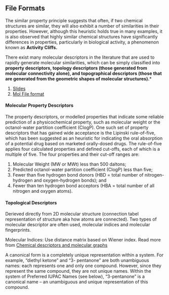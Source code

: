## File Formats

The similar property principle suggests that often, if two chemical structures are similar, they will also exhibit a number of similarities in their properties. However, although this heuristic holds true in many examples, it is also observed that highly similar chemical structures have significantly differences in properties, particularly in biological activity, a phenomenon known as **Activity Cliffs.**

There exist many molecular descriptors in the literature that are used to rapidly generate molecular similarities, which can be simply classified into **property descriptors, topology descriptors (those generated from molecular connectivity alone), and topographical descriptors (those that are generated from the geometric shapes of molecular structures).*** 


1. [Slides](https://www.slideshare.net/abhikseal/chemical-file-formats)
2. [Mol File format](https://chem.libretexts.org/Courses/University_of_Arkansas_Little_Rock/ChemInformatics_(2017)%3A_Chem_4399_5399/2.2%3A_Chemical_Representations_on_Computer%3A_Part_II/2.2.2%3A_Anatomy_of_a_MOL_file)


#### Molecular Property Descriptors
The property descriptors, or modelled properties that indicate some reliable prediction of a physicochemical property, such as molecular weight or the octanol-water partition coefficient (ClogP). One such set of property descriptors that has gained wide acceptance is the Lipinski rule-of-five, which has been suggested as an heuristic for indicating the oral absorption of a potential drug based on marketed orally-dosed drugs.
The rule-of-five applies four calculated properties and defined cut-offs, each of which is a multiple of five. The four properties and their cut-off ranges are:
1. Molecular Weight (MW or MWt) less than 500 daltons; 
2. Predicted octanol-water partition coefficient (ClogP) less than five;
3. Fewer than five hydrogen bond donors (HBD = total number of nitrogen-hydrogen and oxygen-hydrogen bonds); and 
4. Fewer than ten hydrogen bond acceptors (HBA = total number of all nitrogen and oxygen atoms).

#### Topological Descriptors
Derieved directly from 2D molecular structure (connection tabel representation of structure aka how atoms are connected). Two types of molecular descriptor are often used, molecular indices and
molecular fingerprints.

Molecular Indices: Use distance matrix based on Wiener index.
Read more from [Chemical descriptors and molecular graphs](https://www.slideserve.com/raleigh/chemical-descriptors-and-molecular-graphs)

A canonical form is a completely unique representation within a system. For example, “diethyl ketone” and “3- pentanone” are both unambiguous names: each represents one and only one compound. However, since they represent the same compound, they are not unique names. Within the system of Preferred IUPAC Names (see below), “3-pentanone” is a canonical name – an unambiguous and unique representation of this compound.


